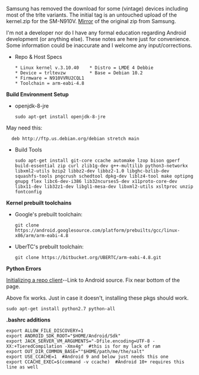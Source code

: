 Samsung has removed the download for some (vintage) devices including most of the trlte variants. The initial
tag is an untouched upload of the kernel.zip for the SM-N910V. [Mirror](https://www.androidfilehost.com/?fid=14943124697586354076) of the original zip from Samsung.

I'm not a developer nor do I have any formal education regarding Android development (or anything else).
These notes are here just for convenience. Some information could be inaccurate and I welcome any input/corrections.

* Repo & Host Specs 
      
      * Linux kernel v.3.10.40    * Distro = LMDE 4 Debbie
      * Device = trltevzw         * Base = Debian 10.2
      * Firmware = N910VVRU2CQL1
      * Toolchain = arm-eabi-4.8
      
**Build Environment Setup**

* openjdk-8-jre

      sudo apt-get install openjdk-8-jre
      
May need this:

      deb http://ftp.us.debian.org/debian stretch main

      

* Build Tools

      sudo apt-get install git-core ccache automake lzop bison gperf build-essential zip curl zlib1g-dev g++-multilib python3-networkx libxml2-utils bzip2 libbz2-dev libbz2-1.0 libghc-bzlib-dev squashfs-tools pngcrush schedtool dpkg-dev liblz4-tool make optipng gnupg flex libc6-dev-i386 lib32ncurses5-dev x11proto-core-dev libx11-dev lib32z1-dev libgl1-mesa-dev libxml2-utils xsltproc unzip fontconfig

**Kernel prebuilt toolchains**
* Google's prebuilt toolchain:

      git clone https://android.googlesource.com/platform/prebuilts/gcc/linux-x86/arm/arm-eabi-4.8
      
* UberTC's prebuilt toolchain:

      git clone https://bitbucket.org/UBERTC/arm-eabi-4.8.git
    
**Python Errors**

[Initializing a repo client](https://source.android.com/setup/build/downloading#initializing-a-repo-client)--Link to Android source. Fix near bottom of the page.

Above fix works. Just in case it doesn't, installing these pkgs should work.

    sudo apt-get install python2.7 python-all

**.bashrc additions**

```
export ALLOW_FILE_DISCOVERY=1
export ANDROID_SDK_ROOT="$HOME/Android/Sdk"
export JACK_SERVER_VM_ARGUMENTS="-Dfile.encoding=UTF-8 -XX:+TieredCompilation -Xmx4g"  #this is for my lack of ram
export OUT_DIR_COMMON_BASE=""$HOME/path/me/the/salt"
export USE_CCACHE=1  #Android 9 and below just needs this one
export CCACHE_EXEC=$(command -v ccache)  #Android 10+ requires this line as well
